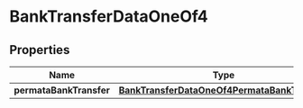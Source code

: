 

# BankTransferDataOneOf4


## Properties

| Name | Type | Description | Notes |
|------------ | ------------- | ------------- | -------------|
|**permataBankTransfer** | [**BankTransferDataOneOf4PermataBankTransfer**](BankTransferDataOneOf4PermataBankTransfer.md) |  |  |



